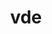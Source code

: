 ---
title: "vde"
layout: cache
categories: [package, develop-2024-11-03]
meta: {"versions": ["2.3.3"], "compilers": ["apple-clang@=15.0.0"], "oss": ["ventura"], "platforms": ["darwin"], "targets": ["aarch64"], "stacks": ["developer-tools-darwin", "root"], "num_specs": 1, "num_specs_by_stack": {"root": 1, "developer-tools-darwin": 1}}
spec_details: [{"hash": "xowryo3yhn7jee5avcgjd3t5eioypnal", "compiler": "apple-clang@=15.0.0", "versions": ["2.3.3"], "os": "ventura", "platform": "darwin", "target": "aarch64", "variants": ["build_system=autotools"], "stacks": ["root", "developer-tools-darwin"], "size": "-", "tarball": "https://binaries.spack.io/develop-2024-11-03/build_cache/darwin-ventura-aarch64/apple-clang-15.0.0/vde-2.3.3/darwin-ventura-aarch64-apple-clang-15.0.0-vde-2.3.3-xowryo3yhn7jee5avcgjd3t5eioypnal.spack"}]
---
